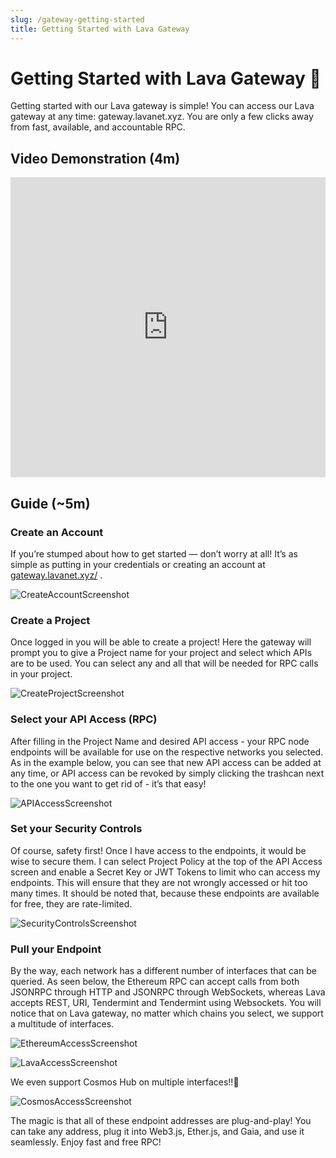 ```yaml
---
slug: /gateway-getting-started
title: Getting Started with Lava Gateway
---
```

# Getting Started with Lava Gateway 🚀

Getting started with our Lava gateway is simple! You can access our Lava gateway at any time: gateway.lavanet.xyz. You are only a few clicks away from fast, available, and accountable RPC.

## Video Demonstration (4m)

<iframe width="100%" height="480" src="https://www.loom.com/embed/9b6c809b473a4e8cac9cc390665df4bd" frameborder="0" allow="accelerometer; autoplay; encrypted-media; gyroscope; picture-in-picture" allowfullscreen></iframe>


## Guide (~5m)

### Create an Account

If you’re stumped about how to get started — don’t worry at all! It’s as simple as putting in your credentials or creating an account at [gateway.lavanet.xyz/](https://gateway.lavanet.xyz/) . 

![CreateAccountScreenshot](/img/tutorial/gateway/Screenshot_from_2023-02-21_14-12-58.png)

### Create a Project

Once logged in you will be able to create a project! Here the gateway will prompt you to give a Project name for your project and select which APIs are to be used. You can select any and all that will be needed for RPC calls in your project.

![CreateProjectScreenshot](/img/tutorial/gateway/Screenshot_from_2023-01-25_15-45-34.png)


### Select your API Access (RPC)

After filling in the Project Name and desired API access - your RPC node endpoints will be available for use on the respective networks you selected. As in the example below, you can see that new API access can be added at any time, or API access can be revoked by simply clicking the trashcan next to the one you want to get rid of - it’s that easy!

![APIAccessScreenshot](/img/tutorial/gateway/Screenshot_from_2023-01-25_15-46-18.png)

### Set your Security Controls

Of course, safety first! Once I have access to the endpoints, it would be wise to secure them. I can select Project Policy at the top of the API Access screen and enable a Secret Key or JWT Tokens to limit who can access my endpoints. This will ensure that they are not wrongly accessed or hit too many times. It should be noted that, because these endpoints are available for free, they are rate-limited.

![SecurityControlsScreenshot](/img/tutorial/gateway/Screenshot_from_2023-01-25_15-47-10.png)

### Pull your Endpoint

By the way, each network has a different number of interfaces that can be queried. As seen below, the Ethereum RPC can accept calls from both JSONRPC through HTTP and JSONRPC through WebSockets, whereas Lava accepts REST, URI, Tendermint and Tendermint using Websockets. You will notice that on Lava gateway, no matter which chains you select, we support a multitude of interfaces.

![EthereumAccessScreenshot](/img/tutorial/gateway/Screenshot_from_2023-01-25_15-47-55.png)

![LavaAccessScreenshot](/img/tutorial/gateway/Screenshot_from_2023-01-25_15-48-47.png)

We even support Cosmos Hub on multiple interfaces!!🚀

![CosmosAccessScreenshot](/img/tutorial/gateway/Screenshot_from_2023-02-09_16-57-16.png)

The magic is that all of these endpoint addresses are plug-and-play! You can take any address, plug it into Web3.js, Ether.js, and Gaia, and use it seamlessly. Enjoy fast and free RPC!